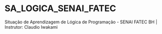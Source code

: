 # SA_LOGICA_SENAI_FATEC
Situação de Aprendizagem de Lógica de Programação - SENAI FATEC BH | Instrutor: Claudio Iwakami
